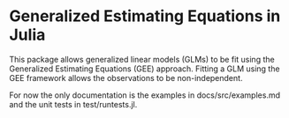 Generalized Estimating Equations in Julia
=========================================

This package allows generalized linear models (GLMs) to be fit using
the Generalized Estimating Equations (GEE) approach.  Fitting a GLM
using the GEE framework allows the observations to be non-independent.

For now the only documentation is the examples in docs/src/examples.md
and the unit tests in test/runtests.jl.